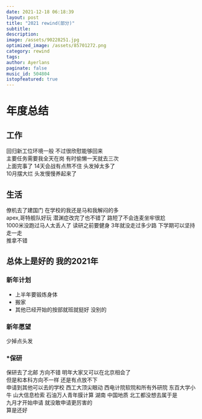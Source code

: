```yaml
---
date: 2021-12-18 06:18:39
layout: post
title: "2021 rewind(部分)"
subtitle:
description:
image: /assets/90228251.jpg
optimized_image: /assets/85701272.png
category: rewind
tags:
author: Ayerlans
paginate: false
music_id: 504804
istopfeatured: true
---
```

# 年度总结
## 工作
回归新工位环境一般 不过很欣慰能够回来  
主要任务需要我全天在岗 有时偷懒一天就去三次  
上面完事了 14天会战有点熬不住 头发掉太多了  
10月摆大烂 头发慢慢养起来了  
## 生活
僚机去了建国门 在学校的我还是马和我解闷的多  
apex,哥特舰队好玩 潜渊症改完了也不错了 路短了不会连麦坐牢很尬  
1000米没跑过马人太丢人了 读研之前要健身 3年就没走过多少路 下学期可以坚持走一走  
推拿不错  
## 总体上是好的 我的2021年
### 新年计划  
- 上半年要锻炼身体   
- 搬家  
- 其他已经开始的按部就班就挺好 没别的
### 新年愿望  
少掉点头发
### *保研  
保研去了北邮 方向不错 明年大家又可以在北京相会了  
但是和本科方向不一样 还是有点放不下  
申请到其他可以去的学校 西工大顶尖眼动 西电计院软院和所有外研院 东百大学小牛 山大信息检索 石油万人青年膜计算 湖南 中国地质 北工都没想去属于是  
九月才开始申请 就没敢申请更厉害的  
算是还好  
